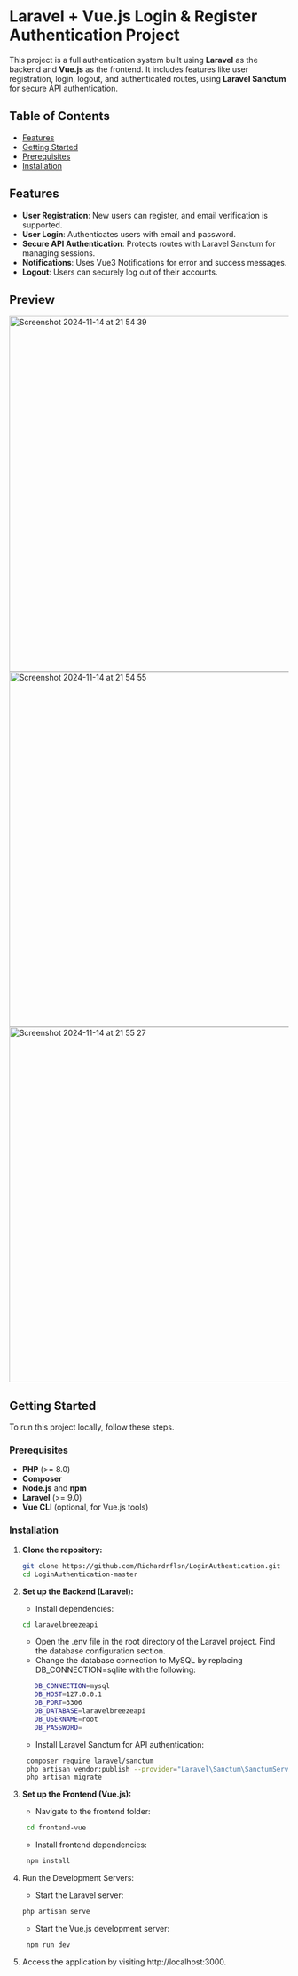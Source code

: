 # Laravel + Vue.js Login & Register Authentication Project

This project is a full authentication system built using **Laravel** as the backend and **Vue.js** as the frontend. It includes features like user registration, login, logout, and authenticated routes, using **Laravel Sanctum** for secure API authentication.

## Table of Contents

- [Features](#features)
- [Getting Started](#getting-started)
- [Prerequisites](#prerequisites)
- [Installation](#installation)

## Features

- **User Registration**: New users can register, and email verification is supported.
- **User Login**: Authenticates users with email and password.
- **Secure API Authentication**: Protects routes with Laravel Sanctum for managing sessions.
- **Notifications**: Uses Vue3 Notifications for error and success messages.
- **Logout**: Users can securely log out of their accounts.

## Preview
<img width="640" alt="Screenshot 2024-11-14 at 21 54 39" src="https://github.com/user-attachments/assets/daa615bf-a4a8-4fca-951f-883783b57710">
<img width="640" alt="Screenshot 2024-11-14 at 21 54 55" src="https://github.com/user-attachments/assets/7fd61857-a938-481d-83c7-909a62de9a51">
<img width="640" alt="Screenshot 2024-11-14 at 21 55 27" src="https://github.com/user-attachments/assets/eee4a50c-0715-4ffd-a1ef-876dac96db9f">

## Getting Started

To run this project locally, follow these steps.

### Prerequisites

- **PHP** (>= 8.0)
- **Composer**
- **Node.js** and **npm**
- **Laravel** (>= 9.0)
- **Vue CLI** (optional, for Vue.js tools)

### Installation

1. **Clone the repository:**

   ```bash
   git clone https://github.com/Richardrflsn/LoginAuthentication.git
   cd LoginAuthentication-master
   ```
2. **Set up the Backend (Laravel):**
   - Install dependencies:
   ```bash
   cd laravelbreezeapi
   ```
   - Open the .env file in the root directory of the Laravel project. Find the database configuration section.
   - Change the database connection to MySQL by replacing DB_CONNECTION=sqlite with the following:
   ```bash
      DB_CONNECTION=mysql
      DB_HOST=127.0.0.1
      DB_PORT=3306
      DB_DATABASE=laravelbreezeapi
      DB_USERNAME=root
      DB_PASSWORD=
   ```
   - Install Laravel Sanctum for API authentication:
   ```bash
    composer require laravel/sanctum
    php artisan vendor:publish --provider="Laravel\Sanctum\SanctumServiceProvider"
    php artisan migrate
   ```
3. **Set up the Frontend (Vue.js):**
   - Navigate to the frontend folder:
   ```bash
    cd frontend-vue
   ```
   - Install frontend dependencies:
   ```bash
    npm install
   ```
4. Run the Development Servers:
    - Start the Laravel server:
   ```bash
   php artisan serve
   ```
   - Start the Vue.js development server:
   ```bash
    npm run dev
   ```
5. Access the application by visiting http://localhost:3000.
